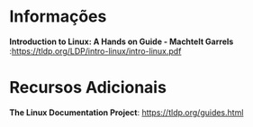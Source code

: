 # Informações

**Introduction to Linux: A Hands on Guide - Machtelt Garrels** :https://tldp.org/LDP/intro-linux/intro-linux.pdf

# Recursos Adicionais

**The Linux Documentation Project**: https://tldp.org/guides.html